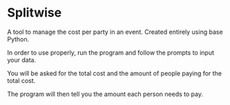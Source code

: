# Splitwise
A tool to manage the cost per party in an event. Created entirely using base Python.

In order to use properly, run the program and follow the prompts to input your data.

You will be asked for the total cost and the amount of people paying for the total cost. 

The program will then tell you the amount each person needs to pay.

